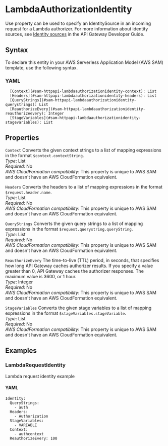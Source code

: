 # LambdaAuthorizationIdentity<a name="sam-property-httpapi-lambdaauthorizationidentity"></a>

Use property can be used to specify an IdentitySource in an incoming request for a Lambda authorizer\. For more information about identity sources, see [Identity sources](https://docs.aws.amazon.com/apigateway/latest/developerguide/http-api-lambda-authorizer.html#http-api-lambda-authorizer.identity-sources) in the API Gateway Developer Guide\.

## Syntax<a name="sam-property-httpapi-lambdaauthorizationidentity-syntax"></a>

To declare this entity in your AWS Serverless Application Model \(AWS SAM\) template, use the following syntax\.

### YAML<a name="sam-property-httpapi-lambdaauthorizationidentity-syntax.yaml"></a>

```
  [Context](#sam-httpapi-lambdaauthorizationidentity-context): List
  [Headers](#sam-httpapi-lambdaauthorizationidentity-headers): List
  [QueryStrings](#sam-httpapi-lambdaauthorizationidentity-querystrings): List
  [ReauthorizeEvery](#sam-httpapi-lambdaauthorizationidentity-reauthorizeevery): Integer
  [StageVariables](#sam-httpapi-lambdaauthorizationidentity-stagevariables): List
```

## Properties<a name="sam-property-httpapi-lambdaauthorizationidentity-properties"></a>

 `Context`   <a name="sam-httpapi-lambdaauthorizationidentity-context"></a>
Converts the given context strings to a list of mapping expressions in the format `$context.contextString`\.  
*Type*: List  
*Required*: No  
*AWS CloudFormation compatibility*: This property is unique to AWS SAM and doesn't have an AWS CloudFormation equivalent\.

 `Headers`   <a name="sam-httpapi-lambdaauthorizationidentity-headers"></a>
Converts the headers to a list of mapping expressions in the format `$request.header.name`\.  
*Type*: List  
*Required*: No  
*AWS CloudFormation compatibility*: This property is unique to AWS SAM and doesn't have an AWS CloudFormation equivalent\.

 `QueryStrings`   <a name="sam-httpapi-lambdaauthorizationidentity-querystrings"></a>
Converts the given query strings to a list of mapping expressions in the format `$request.querystring.queryString`\.  
*Type*: List  
*Required*: No  
*AWS CloudFormation compatibility*: This property is unique to AWS SAM and doesn't have an AWS CloudFormation equivalent\.

 `ReauthorizeEvery`   <a name="sam-httpapi-lambdaauthorizationidentity-reauthorizeevery"></a>
The time\-to\-live \(TTL\) period, in seconds, that specifies how long API Gateway caches authorizer results\. If you specify a value greater than 0, API Gateway caches the authorizer responses\. The maximum value is 3600, or 1 hour\.  
*Type*: Integer  
*Required*: No  
*AWS CloudFormation compatibility*: This property is unique to AWS SAM and doesn't have an AWS CloudFormation equivalent\.

 `StageVariables`   <a name="sam-httpapi-lambdaauthorizationidentity-stagevariables"></a>
Converts the given stage variables to a list of mapping expressions in the format `$stageVariables.stageVariable`\.  
*Type*: List  
*Required*: No  
*AWS CloudFormation compatibility*: This property is unique to AWS SAM and doesn't have an AWS CloudFormation equivalent\.

## Examples<a name="sam-property-httpapi-lambdaauthorizationidentity--examples"></a>

### LambdaRequestIdentity<a name="sam-property-httpapi-lambdaauthorizationidentity--examples--lambdarequestidentity"></a>

Lambda request identity example

#### YAML<a name="sam-property-httpapi-lambdaauthorizationidentity--examples--lambdarequestidentity--yaml"></a>

```
Identity:
  QueryStrings:
    - auth
  Headers:
    - Authorization
  StageVariables:
    - VARIABLE
  Context:
    - authcontext
  ReauthorizeEvery: 100
```